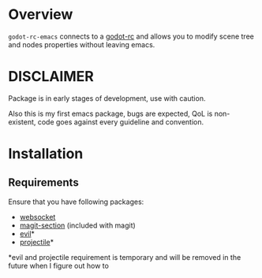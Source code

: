# Overview
`godot-rc-emacs` connects to a [godot-rc](https://github.com/shadr/godot-rc) and allows you to modify scene tree and nodes properties without leaving emacs.

# DISCLAIMER
Package is in early stages of development, use with caution.

Also this is my first emacs package, bugs are expected, QoL is non-existent, code goes against every guideline and convention.

# Installation
## Requirements
Ensure that you have following packages:

- [websocket](https://github.com/ahyatt/emacs-websocket) 
- [magit-section](https://elpa.nongnu.org/nongnu/magit-section.html) (included with magit)
- [evil](https://github.com/emacs-evil/evil)*
- [projectile](https://github.com/bbatsov/projectile)*

*evil and projectile requirement is temporary and will be removed in the future when I figure out how to

